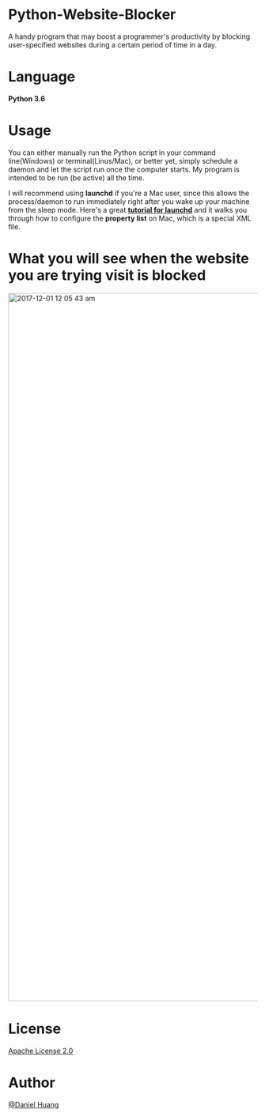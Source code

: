 # Python-Website-Blocker
A handy program that may boost a programmer's productivity by blocking user-specified websites during a certain period of 
time in a day.

# Language
  **Python 3.6**
  
# Usage 
  You can either manually run the Python script in your command line(Windows) or terminal(Linus/Mac), or better yet, simply schedule
  a daemon and let the script run once the computer starts. My program is intended to be run (be active) all the time.
  
  I will recommend using **launchd** if you're a Mac user, since this allows the process/daemon to run immediately right after you 
  wake up your machine from the sleep mode. Here's a great **[tutorial for launchd](http://www.launchd.info/)** and it walks you 
  through how to configure the **property list** on Mac, which is a special XML file.
  
# What you will see when the website you are trying visit is blocked
<img width="1433" alt="2017-12-01 12 05 43 am" src="https://user-images.githubusercontent.com/19476654/33473547-baaee3a4-d62b-11e7-8b32-e90728aee3ea.png">


  
# License
[Apache License 2.0](https://choosealicense.com/licenses/apache-2.0/) 

# Author
[@Daniel Huang](https://www.linkedin.com/in/daniel-huang-443546115/)

